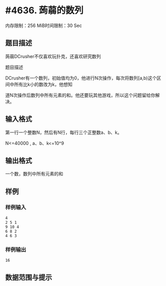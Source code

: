 # #4636. 蒟蒻的数列

内存限制：256 MiB时间限制：30 Sec

## 题目描述

蒟蒻DCrusher不仅喜欢玩扑克，还喜欢研究数列

题目描述

DCrusher有一个数列，初始值均为0，他进行N次操作，每次将数列[a,b)这个区间中所有比k小的数改为k，他想知

道N次操作后数列中所有元素的和。他还要玩其他游戏，所以这个问题留给你解决。

## 输入格式

第一行一个整数N，然后有N行，每行三个正整数a、b、k。

N<=40000 , a、b、k<=10^9

## 输出格式

一个数，数列中所有元素的和

## 样例

### 样例输入

    
    4
    2 5 1
    9 10 4
    6 8 2
    4 6 3
    

### 样例输出

    
    16
    

## 数据范围与提示
